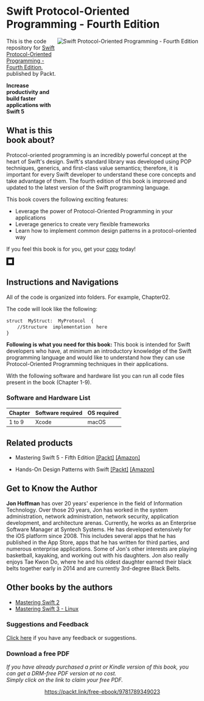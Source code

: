 # Swift Protocol-Oriented Programming - Fourth Edition

<a href="https://www.packtpub.com/programming/swift-protocol-oriented-programming-fourth-edition?utm_source=github&utm_medium=repository&utm_campaign=9781789349023"><img src="https://www.packtpub.com/media/catalog/product/cache/e4d64343b1bc593f1c5348fe05efa4a6/9/7/9781789349023-original.png" alt="Swift Protocol-Oriented Programming - Fourth Edition" height="256px" align="right"></a>

This is the code repository for [Swift Protocol-Oriented Programming - Fourth Edition](https://www.packtpub.com/programming/swift-protocol-oriented-programming-fourth-edition?utm_source=github&utm_medium=repository&utm_campaign=9781789349023), published by Packt.

**Increase productivity and build faster applications with Swift 5**

## What is this book about?
Protocol-oriented programming is an incredibly powerful concept at the heart of Swift's design. Swift's standard library was developed using POP techniques, generics, and first-class value semantics; therefore, it is important for every Swift developer to understand these core concepts and take advantage of them. The fourth edition of this book is improved and updated to the latest version of the Swift programming language.

This book covers the following exciting features:
* Leverage the power of Protocol-Oriented Programming in your applications
* Leverage generics to create very flexible frameworks
* Learn how to implement common design patterns in a protocol-oriented way

If you feel this book is for you, get your [copy](https://www.amazon.com/dp/1789349028) today!

<a href="https://www.packtpub.com/?utm_source=github&utm_medium=banner&utm_campaign=GitHubBanner"><img src="https://raw.githubusercontent.com/PacktPublishing/GitHub/master/GitHub.png" 
alt="https://www.packtpub.com/" border="5" /></a>


## Instructions and Navigations
All of the code is organized into folders. For example, Chapter02.

The code will look like the following:
```
struct  MyStruct:  MyProtocol  { 
    //Structure  implementation  here 
}

```

**Following is what you need for this book:**
This book is intended for Swift developers who have, at minimum an introductory knowledge of the Swift programming language and would like to understand how they can use Protocol-Oriented Programming techniques in their applications.

With the following software and hardware list you can run all code files present in the book (Chapter 1-9).

### Software and Hardware List

| Chapter  | Software required      | OS required  |
| -------- | -----------------------| -------------|
| 1  to 9  | Xcode                  | macOS        |



## Related products
* Mastering Swift 5 - Fifth Edition [[Packt]](https://www.packtpub.com/application-development/mastering-swift-5-fifth-edition?utm_source=github&utm_medium=repository&utm_campaign=9781789139860) [[Amazon]](https://www.amazon.com/dp/1789139864)

* Hands-On Design Patterns with Swift [[Packt]](https://www.packtpub.com/application-development/hands-design-patterns-swift?utm_source=github&utm_medium=repository&utm_campaign=9781789135565) [[Amazon]](https://www.amazon.com/dp/B07KW5N8M6)

## Get to Know the Author
**Jon Hoffman**
has over 20 years' experience in the field of Information Technology. Over those 20 years, Jon has worked in the system administration, network administration, network security, application development, and architecture arenas. Currently, he works as an Enterprise Software Manager at Syntech Systems. He has developed extensively for the iOS platform since 2008. This includes several apps that he has published in the App Store, apps that he has written for third parties, and numerous enterprise applications. Some of Jon's other interests are playing basketball, kayaking, and working out with his daughters. Jon also really enjoys Tae Kwon Do, where he and his oldest daughter earned their black belts together early in 2014 and are currently 3rd-degree Black Belts.


## Other books by the authors
* [Mastering Swift 2](https://www.packtpub.com/application-development/mastering-swift-2?utm_source=github&utm_medium=repository&utm_campaign=9781785886034)
* [Mastering Swift 3 - Linux](https://www.packtpub.com/application-development/mastering-swift-3-linux?utm_source=github&utm_medium=repository&utm_campaign=9781786461414)

### Suggestions and Feedback
[Click here](https://docs.google.com/forms/d/e/1FAIpQLSdy7dATC6QmEL81FIUuymZ0Wy9vH1jHkvpY57OiMeKGqib_Ow/viewform) if you have any feedback or suggestions.
### Download a free PDF

 <i>If you have already purchased a print or Kindle version of this book, you can get a DRM-free PDF version at no cost.<br>Simply click on the link to claim your free PDF.</i>
<p align="center"> <a href="https://packt.link/free-ebook/9781789349023">https://packt.link/free-ebook/9781789349023 </a> </p>